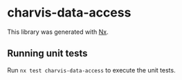 # charvis-data-access

This library was generated with [Nx](https://nx.dev).

## Running unit tests

Run `nx test charvis-data-access` to execute the unit tests.
